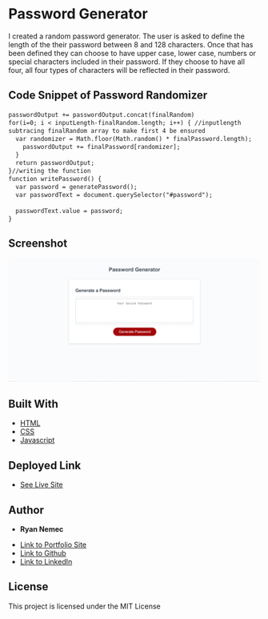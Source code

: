 # Password Generator

I created a random password generator. The user is asked to define the length of the their password between 8 and 128 characters. Once that has been defined they can choose to have upper case, lower case, numbers or special characters included in their password. If they choose to have all four, all four types of characters will be reflected in their password.

## Code Snippet of Password Randomizer
```var passwordOutput = ""
passwordOutput += passwordOutput.concat(finalRandom)
for(i=0; i < inputLength-finalRandom.length; i++) { //inputlength subtracing finalRandom array to make first 4 be ensured
  var randomizer = Math.floor(Math.random() * finalPassword.length);
    passwordOutput += finalPassword[randomizer];
  }
  return passwordOutput;
}//writing the function
function writePassword() {    
  var password = generatePassword();
  var passwordText = document.querySelector("#password");
  
  passwordText.value = password;
}
  ```

## Screenshot
![Screenshot](assets/passwordgeneratorscreenshot.PNG "Password Generator")


## Built With

* [HTML](https://developer.mozilla.org/en-US/docs/Web/HTML)
* [CSS](https://developer.mozilla.org/en-US/docs/Web/CSS)
* [Javascript](https://developer.mozilla.org/en-US/docs/Web/JavaScript)

## Deployed Link

* [See Live Site](https://perfectoment.github.io/password-generator/)


## Author

* **Ryan Nemec** 

- [Link to Portfolio Site](https://perfectoment.github.io/Ryan-Portfolio/)
- [Link to Github](https://github.com/perfectoment)
- [Link to LinkedIn](https://www.linkedin.com/in/ryan-nemec-5a6b3a66/)


## License

This project is licensed under the MIT License 


